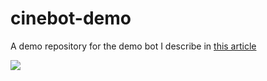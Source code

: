 # cinebot-demo
A demo repository for the demo bot I describe in [this article](http://www.theodo.fr/blog/2016/10/get-straight-to-mvp-with-chatbots-part-1/)

<img src="http://www.theodo.fr/uploads/blog//2016/10/scarlett-1.gif" />
